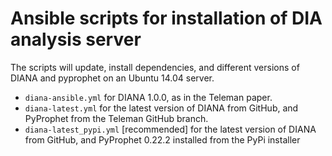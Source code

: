 # Ansible scripts for installation of DIA analysis server

The scripts will update, install dependencies, and different versions of DIANA and pyprophet on an Ubuntu 14.04 server.

- `diana-ansible.yml` for DIANA 1.0.0, as in the Teleman paper.
- `diana-latest.yml` for the latest version of DIANA from GitHub, and PyProphet from the Teleman GitHub branch.
- `diana-latest_pypi.yml` [recommended] for the latest version of DIANA from GitHub, and PyProphet 0.22.2 installed from the PyPi installer